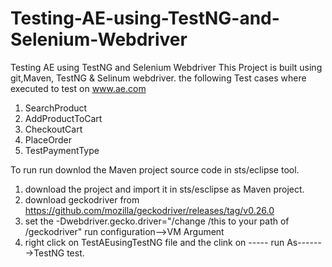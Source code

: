 # Testing-AE-using-TestNG-and-Selenium-Webdriver
Testing AE using TestNG and Selenium Webdriver
This Project is built using git,Maven, TestNG & Selinum webdriver.
the following Test cases where executed to test on www.ae.com
1. SearchProduct
2. AddProductToCart
3. CheckoutCart
4. PlaceOrder
5. TestPaymentType


To run run downlod the Maven project source code in sts/eclipse tool.
1. download the project and import it in sts/esclipse as Maven project.
1. download geckodriver from https://github.com/mozilla/geckodriver/releases/tag/v0.26.0
2. set the -Dwebdriver.gecko.driver="/change /this to your path of /geckodriver" run configuration-->VM Argument
3. right click on TestAEusingTestNG file and the clink on ----- run As------->TestNG test.



